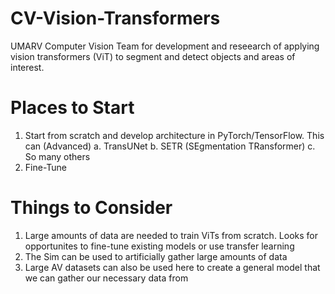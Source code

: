 # CV-Vision-Transformers
UMARV Computer Vision Team for development and reseearch of applying vision transformers (ViT) to segment and detect objects and areas of interest.


# Places to Start
1. Start from scratch and develop architecture in PyTorch/TensorFlow. This can  (Advanced)
   a. TransUNet
   b. SETR (SEgmentation TRansformer)
   c. So many others
2. Fine-Tune 




# Things to Consider
1. Large amounts of data are needed to train ViTs from scratch. Looks for opportunites to fine-tune existing models or use transfer learning
2. The Sim can be used to artificially gather large amounts of data
3. Large AV datasets can also be used here to create a general model that we can gather our necessary data from
